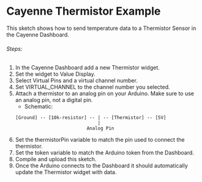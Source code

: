 # Cayenne Thermistor Example

This sketch shows how to send temperature data to a Thermistor Sensor in the Cayenne Dashboard.

###### Steps:
1. In the Cayenne Dashboard add a new Thermistor widget.
2. Set the widget to Value Display.
3. Select Virtual Pins and a virtual channel number.
4. Set VIRTUAL_CHANNEL to the channel number you selected.
5. Attach a thermistor to an analog pin on your Arduino. Make sure to use an analog pin, not a digital pin.
   * Schematic:
   ```
   [Ground] -- [10k-resistor] -- | -- [Thermistor] -- [5V]
                                 |
                             Analog Pin
   ```
6. Set the thermistorPin variable to match the pin used to connect the thermistor.
7. Set the token variable to match the Arduino token from the Dashboard.
8. Compile and upload this sketch.
9. Once the Arduino connects to the Dashboard it should automatically update the Thermistor widget with data.